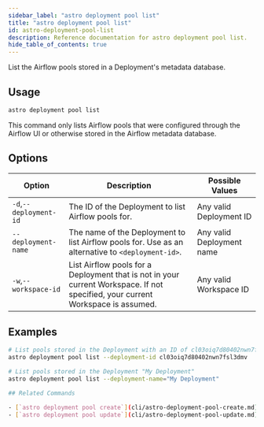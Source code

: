 ```yaml
---
sidebar_label: "astro deployment pool list"
title: "astro deployment pool list"
id: astro-deployment-pool-list
description: Reference documentation for astro deployment pool list.
hide_table_of_contents: true
---
```


List the Airflow pools stored in a Deployment's metadata database. 

## Usage

```bash
astro deployment pool list
```

This command only lists Airflow pools that were configured through the Airflow UI or otherwise stored in the Airflow metadata database. 

## Options

| Option                         | Description                                                                            | Possible Values                                                                |
| ------------------------------ | -------------------------------------------------------------------------------------- | ------------------------------------------------------------------------------ |
| `-d`,`--deployment-id`           |    The ID of the Deployment to list Airflow pools for.                                                | Any valid Deployment ID |
| `--deployment-name` | The name of the Deployment to list Airflow pools for. Use as an alternative to `<deployment-id>`. | Any valid Deployment name                                            |
| `-w`,`--workspace-id`          | List Airflow pools for a Deployment that is not in your current Workspace. If not specified, your current Workspace is assumed.           | Any valid Workspace ID                                                         |

## Examples

```bash
# List pools stored in the Deployment with an ID of cl03oiq7d80402nwn7fsl3dmv
astro deployment pool list --deployment-id cl03oiq7d80402nwn7fsl3dmv

# List pools stored in the Deployment "My Deployment"
astro deployment pool list --deployment-name="My Deployment"

## Related Commands

- [`astro deployment pool create`](cli/astro-deployment-pool-create.md)
- [`astro deployment pool update`](cli/astro-deployment-pool-update.md)
